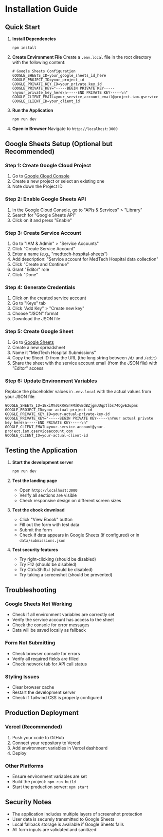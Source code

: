 # Installation Guide

## Quick Start

1. **Install Dependencies**
   ```bash
   npm install
   ```

2. **Create Environment File**
   Create a `.env.local` file in the root directory with the following content:
   ```env
   # Google Sheets Configuration
   GOOGLE_SHEETS_ID=your_google_sheets_id_here
   GOOGLE_PROJECT_ID=your_project_id
   GOOGLE_PRIVATE_KEY_ID=your_private_key_id
   GOOGLE_PRIVATE_KEY="-----BEGIN PRIVATE KEY-----\nyour_private_key_here\n-----END PRIVATE KEY-----\n"
   GOOGLE_CLIENT_EMAIL=your_service_account_email@project.iam.gserviceaccount.com
   GOOGLE_CLIENT_ID=your_client_id
   ```

3. **Run the Application**
   ```bash
   npm run dev
   ```

4. **Open in Browser**
   Navigate to `http://localhost:3000`

## Google Sheets Setup (Optional but Recommended)

### Step 1: Create Google Cloud Project
1. Go to [Google Cloud Console](https://console.cloud.google.com/)
2. Create a new project or select an existing one
3. Note down the Project ID

### Step 2: Enable Google Sheets API
1. In the Google Cloud Console, go to "APIs & Services" > "Library"
2. Search for "Google Sheets API"
3. Click on it and press "Enable"

### Step 3: Create Service Account
1. Go to "IAM & Admin" > "Service Accounts"
2. Click "Create Service Account"
3. Enter a name (e.g., "medtech-hospital-sheets")
4. Add description: "Service account for MedTech Hospital data collection"
5. Click "Create and Continue"
6. Grant "Editor" role
7. Click "Done"

### Step 4: Generate Credentials
1. Click on the created service account
2. Go to "Keys" tab
3. Click "Add Key" > "Create new key"
4. Choose "JSON" format
5. Download the JSON file

### Step 5: Create Google Sheet
1. Go to [Google Sheets](https://sheets.google.com/)
2. Create a new spreadsheet
3. Name it "MedTech Hospital Submissions"
4. Copy the Sheet ID from the URL (the long string between `/d/` and `/edit`)
5. Share the sheet with the service account email (from the JSON file) with "Editor" access

### Step 6: Update Environment Variables
Replace the placeholder values in `.env.local` with the actual values from your JSON file:

```env
GOOGLE_SHEETS_ID=1BxiMVs0XRA5nFMdKvBdBZjgmUUqptlbs74OgvE2upms
GOOGLE_PROJECT_ID=your-actual-project-id
GOOGLE_PRIVATE_KEY_ID=your-actual-private-key-id
GOOGLE_PRIVATE_KEY="-----BEGIN PRIVATE KEY-----\nYour actual private key here\n-----END PRIVATE KEY-----\n"
GOOGLE_CLIENT_EMAIL=your-service-account@your-project.iam.gserviceaccount.com
GOOGLE_CLIENT_ID=your-actual-client-id
```

## Testing the Application

1. **Start the development server**
   ```bash
   npm run dev
   ```

2. **Test the landing page**
   - Open `http://localhost:3000`
   - Verify all sections are visible
   - Check responsive design on different screen sizes

3. **Test the ebook download**
   - Click "View Ebook" button
   - Fill out the form with test data
   - Submit the form
   - Check if data appears in Google Sheets (if configured) or in `data/submissions.json`

4. **Test security features**
   - Try right-clicking (should be disabled)
   - Try F12 (should be disabled)
   - Try Ctrl+Shift+I (should be disabled)
   - Try taking a screenshot (should be prevented)

## Troubleshooting

### Google Sheets Not Working
- Check if all environment variables are correctly set
- Verify the service account has access to the sheet
- Check the console for error messages
- Data will be saved locally as fallback

### Form Not Submitting
- Check browser console for errors
- Verify all required fields are filled
- Check network tab for API call status

### Styling Issues
- Clear browser cache
- Restart the development server
- Check if Tailwind CSS is properly configured

## Production Deployment

### Vercel (Recommended)
1. Push your code to GitHub
2. Connect your repository to Vercel
3. Add environment variables in Vercel dashboard
4. Deploy

### Other Platforms
- Ensure environment variables are set
- Build the project: `npm run build`
- Start the production server: `npm start`

## Security Notes

- The application includes multiple layers of screenshot protection
- User data is securely transmitted to Google Sheets
- Local fallback storage is available if Google Sheets fails
- All form inputs are validated and sanitized
